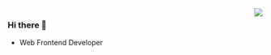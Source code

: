 <img align="right" src="https://github-readme-stats.vercel.app/api?username=HayashiMei&show_icons=true&icon_color=0366d6&text_color=718096&bg_color=00000000&hide_title=true&hide_border=true" />

### Hi there 👋

- Web Frontend Developer
